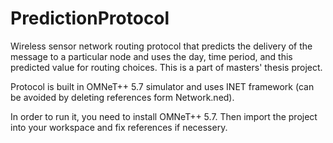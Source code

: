 # PredictionProtocol

Wireless sensor network routing protocol that predicts the delivery of the message to a particular node and uses the day, time period, and this predicted value for routing choices. This is a part of masters' thesis project.

Protocol is built in OMNeT++ 5.7 simulator and uses INET framework (can be avoided by deleting references form Network.ned).  

In order to run it, you need to install OMNeT++ 5.7. Then import the project into your workspace and fix references if necessery.
